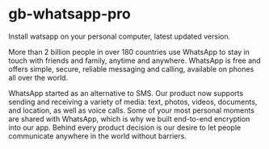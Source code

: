 # gb-whatsapp-pro

Install watsapp on your personal computer, latest updated version.

More than 2 billion people in over 180 countries use WhatsApp to stay in touch with friends and family, anytime and anywhere. WhatsApp is free and offers simple, secure, reliable messaging and calling, available on phones all over the world.

WhatsApp started as an alternative to SMS. Our product now supports sending and receiving a variety of media: text, photos, videos, documents, and location, as well as voice calls. Some of your most personal moments are shared with WhatsApp, which is why we built end-to-end encryption into our app. Behind every product decision is our desire to let people communicate anywhere in the world without barriers.
